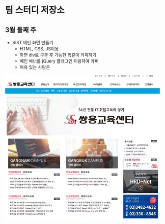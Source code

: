 # 팀 스터디 저장소

## 3월 둘째 주

* SIST 메인 화면 만들기
  * HTML, CSS, JS이용
  * 화면 div로 구분 후 가능한 똑같이 카피하기
  * 메인 배너를 jQuery 플러그인 이용하여 카피
  * 여유 있는 사람은 

![01](https://github.com/younggeun0/younggeun0.github.io/blob/master/_posts/img/team_study/01.png?raw=true)
